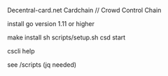 Decentral-card.net Cardchain // Crowd Control Chain

install go version 1.11 or higher

make install
sh scripts/setup.sh
csd start

cscli help

see /scripts (jq needed)
